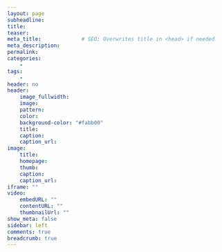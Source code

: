```yaml
---
layout: page
subheadline:
title:
teaser:
meta_title:             # SEO: Overwrites title in <head> if needed
meta_description:
permalink:
categories:
    -
tags:
    -
header: no
header:
    image_fullwidth:
    image:
    pattern:
    color:
    background-color: "#fabb00"
    title:
    caption:
    caption_url:
image:
    title:
    homepage:
    thumb:
    caption:
    caption_url:
iframe: ""
video:
    embedURL: ""
    contentURL: ""
    thumbnailUrl: ""
show_meta: false
sidebar: left
comments: true
breadcrumb: true
---
```


